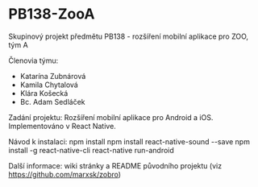 # PB138-ZooA
Skupinový projekt předmětu PB138 - rozšíření mobilní aplikace pro ZOO, tým A

Členovia týmu:
- Katarína Zubnárová
- Kamila Chytalová
- Klára Košecká
- Bc. Adam Sedláček

Zadání projektu:
Rozšíření mobilní aplikace pro Android a iOS. Implementováno v React Native.

Návod k instalaci:
npm install
npm install react-native-sound --save
npm install -g react-native-cli
react-native run-android

Další informace: wiki stránky a README původního projektu (viz https://github.com/marxsk/zobro)
